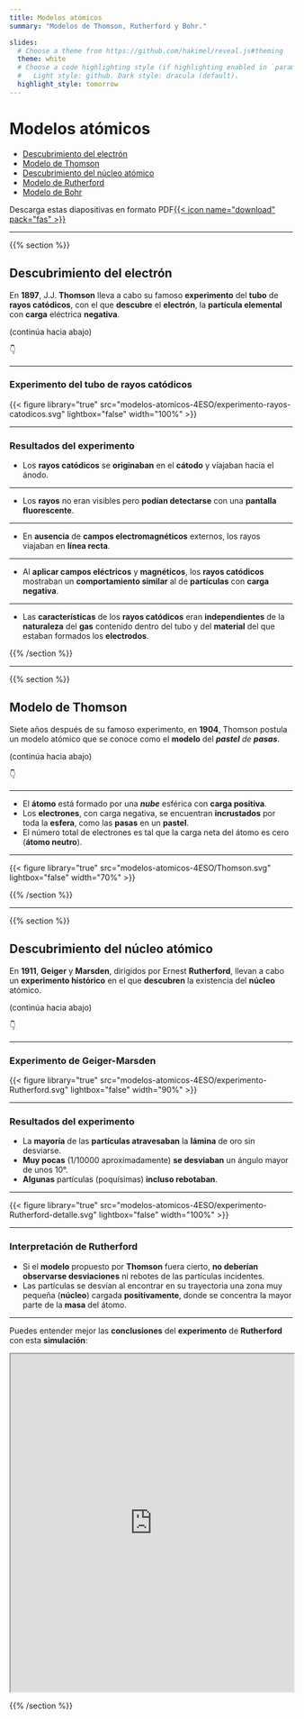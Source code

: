 ```yaml
---
title: Modelos atómicos
summary: "Modelos de Thomson, Rutherford y Bohr."

slides:
  # Choose a theme from https://github.com/hakimel/reveal.js#theming
  theme: white
  # Choose a code highlighting style (if highlighting enabled in `params.toml`)
  #   Light style: github. Dark style: dracula (default).
  highlight_style: tomorrow
---
```


# Modelos atómicos

- [Descubrimiento del electrón](#/1)
- [Modelo de Thomson](#/2)
- [Descubrimiento del núcleo atómico](#/3)
- [Modelo de Rutherford](#/4)
- [Modelo de Bohr](#/5)

Descarga estas diapositivas en formato PDF[{{< icon name="download" pack="fas" >}}](?print-pdf#)

---

{{% section %}}

## Descubrimiento del electrón

En **1897**, J.J. **Thomson** lleva a cabo su famoso **experimento** del **tubo** de **rayos catódicos**, con el que **descubre** el **electrón**, la **partícula elemental** con **carga** eléctrica **negativa**.

(continúa hacia abajo)

👇

---

### Experimento del tubo de rayos catódicos

{{< figure library="true" src="modelos-atomicos-4ESO/experimento-rayos-catodicos.svg" lightbox="false" width="100%" >}}

---

### Resultados del experimento

- Los **rayos catódicos** se **originaban** en el **cátodo** y viajaban hacia el ánodo.

---

- Los **rayos** no eran visibles pero **podían detectarse** con una **pantalla fluorescente**.

---

- En **ausencia** de **campos electromagnéticos** externos, los rayos viajaban en **línea recta**.

---

- Al **aplicar campos eléctricos** y **magnéticos**, los **rayos catódicos** mostraban un **comportamiento similar** al de **partículas** con **carga negativa**.

---

- Las **características** de los **rayos catódicos** eran **independientes** de la **naturaleza** del **gas** contenido dentro del tubo y del **material** del que estaban formados los **electrodos**.

{{% /section %}}

---

{{% section %}}

## Modelo de Thomson

Siete años después de su famoso experimento, en **1904**, Thomson postula un modelo atómico que se conoce como el **modelo** del ***pastel** de **pasas***.

(continúa hacia abajo)

👇

---

- El **átomo** está formado por una ***nube*** esférica con **carga positiva**.
- Los **electrones**, con carga negativa, se encuentran **incrustados** por toda la **esfera**, como las **pasas** en un **pastel**.
- El número total de electrones es tal que la carga neta del átomo es cero (**átomo neutro**).

---

{{< figure library="true" src="modelos-atomicos-4ESO/Thomson.svg" lightbox="false" width="70%" >}}

{{% /section %}}

---

{{% section %}}

## Descubrimiento del núcleo atómico
En **1911**, **Geiger** y **Marsden**, dirigidos por Ernest **Rutherford**, llevan a cabo un **experimento histórico** en el que **descubren** la existencia del **núcleo** atómico.

(continúa hacia abajo)

👇

---

### Experimento de Geiger-Marsden

{{< figure library="true" src="modelos-atomicos-4ESO/experimento-Rutherford.svg" lightbox="false" width="90%" >}}

---

### Resultados del experimento
- La **mayoría** de las **partículas atravesaban** la **lámina** de oro sin desviarse.
- **Muy pocas** (1/10000 aproximadamente) **se desviaban** un ángulo mayor de unos 10&deg;.
- **Algunas** partículas (poquísimas) **incluso rebotaban**.

---

{{< figure library="true" src="modelos-atomicos-4ESO/experimento-Rutherford-detalle.svg" lightbox="false" width="100%" >}}

---

### Interpretación de Rutherford

- Si el **modelo** propuesto por **Thomson** fuera cierto, **no deberían observarse desviaciones** ni rebotes de las partículas incidentes.
- Las partículas se desvían al encontrar en su trayectoria una zona muy pequeña (**núcleo**) cargada **positivamente**, donde se concentra la mayor parte de la **masa** del átomo.

---

Puedes entender mejor las **conclusiones** del **experimento** de **Rutherford** con esta **simulación**:

<iframe src="https://phet.colorado.edu/sims/html/rutherford-scattering/latest/rutherford-scattering_es.html" width="100%" height="600" scrolling="no" allowfullscreen></iframe>

{{% /section %}}